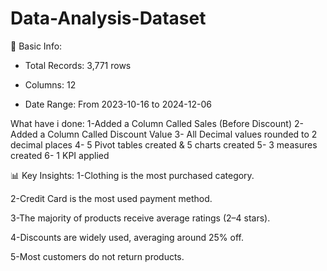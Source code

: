 # Data-Analysis-Dataset
🔢 Basic Info:
* Total Records: 3,771 rows

* Columns: 12

* Date Range: From 2023-10-16 to 2024-12-06

What have i done:
1-Added a Column Called Sales (Before Discount)
2-Added a Column Called Discount Value
3- All Decimal values rounded to 2 decimal places
4- 5 Pivot tables created & 5 charts created
5- 3 measures created
6- 1 KPI applied

📊 Key Insights:
1-Clothing is the most purchased category.

2-Credit Card is the most used payment method.

3-The majority of products receive average ratings (2–4 stars).

4-Discounts are widely used, averaging around 25% off.

5-Most customers do not return products.
